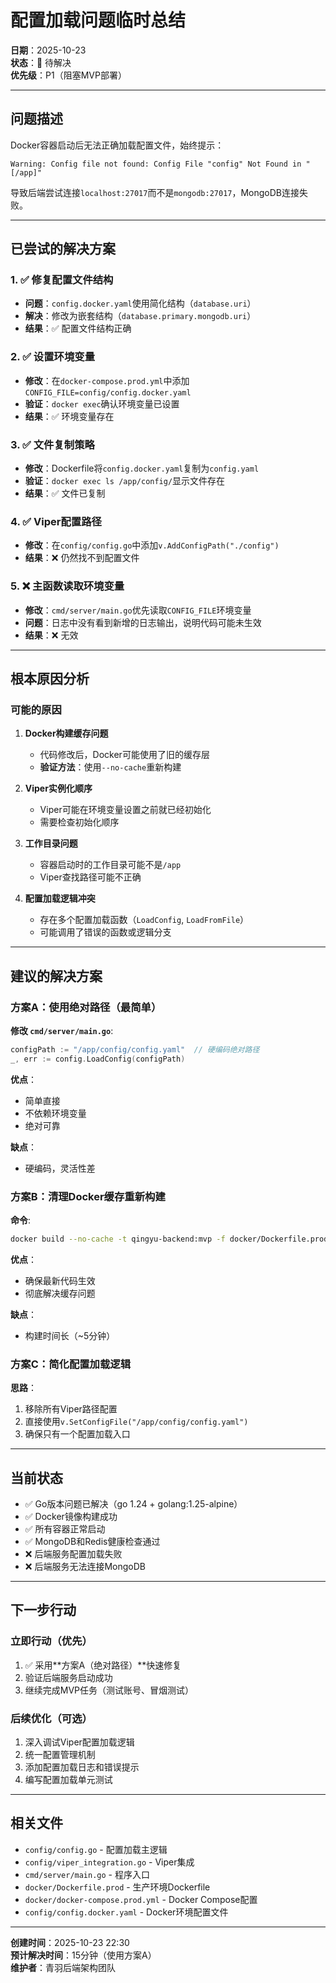 # 配置加载问题临时总结

**日期**：2025-10-23  
**状态**：🔴 待解决  
**优先级**：P1（阻塞MVP部署）

---

## 问题描述

Docker容器启动后无法正确加载配置文件，始终提示：
```
Warning: Config file not found: Config File "config" Not Found in "[/app]"
```

导致后端尝试连接`localhost:27017`而不是`mongodb:27017`，MongoDB连接失败。

---

## 已尝试的解决方案

### 1. ✅ 修复配置文件结构
- **问题**：`config.docker.yaml`使用简化结构（`database.uri`）
- **解决**：修改为嵌套结构（`database.primary.mongodb.uri`）
- **结果**：✅ 配置文件结构正确

### 2. ✅ 设置环境变量
- **修改**：在`docker-compose.prod.yml`中添加`CONFIG_FILE=config/config.docker.yaml`
- **验证**：`docker exec`确认环境变量已设置
- **结果**：✅ 环境变量存在

### 3. ✅ 文件复制策略
- **修改**：Dockerfile将`config.docker.yaml`复制为`config.yaml`
- **验证**：`docker exec ls /app/config/`显示文件存在
- **结果**：✅ 文件已复制

### 4. ✅ Viper配置路径
- **修改**：在`config/config.go`中添加`v.AddConfigPath("./config")`
- **结果**：❌ 仍然找不到配置文件

### 5. ❌ 主函数读取环境变量
- **修改**：`cmd/server/main.go`优先读取`CONFIG_FILE`环境变量
- **问题**：日志中没有看到新增的日志输出，说明代码可能未生效
- **结果**：❌ 无效

---

## 根本原因分析

### 可能的原因

1. **Docker构建缓存问题**
   - 代码修改后，Docker可能使用了旧的缓存层
   - **验证方法**：使用`--no-cache`重新构建

2. **Viper实例化顺序**
   - Viper可能在环境变量设置之前就已经初始化
   - 需要检查初始化顺序

3. **工作目录问题**
   - 容器启动时的工作目录可能不是`/app`
   - Viper查找路径可能不正确

4. **配置加载逻辑冲突**
   - 存在多个配置加载函数（`LoadConfig`, `LoadFromFile`）
   - 可能调用了错误的函数或逻辑分支

---

## 建议的解决方案

### 方案A：使用绝对路径（最简单）

**修改 `cmd/server/main.go`**:
```go
configPath := "/app/config/config.yaml"  // 硬编码绝对路径
_, err := config.LoadConfig(configPath)
```

**优点**：
- 简单直接
- 不依赖环境变量
- 绝对可靠

**缺点**：
- 硬编码，灵活性差

### 方案B：清理Docker缓存重新构建

**命令**:
```bash
docker build --no-cache -t qingyu-backend:mvp -f docker/Dockerfile.prod .
```

**优点**：
- 确保最新代码生效
- 彻底解决缓存问题

**缺点**：
- 构建时间长（~5分钟）

### 方案C：简化配置加载逻辑

**思路**：
1. 移除所有Viper路径配置
2. 直接使用`v.SetConfigFile("/app/config/config.yaml")`
3. 确保只有一个配置加载入口

---

## 当前状态

- ✅ Go版本问题已解决（go 1.24 + golang:1.25-alpine）
- ✅ Docker镜像构建成功
- ✅ 所有容器正常启动
- ✅ MongoDB和Redis健康检查通过
- ❌ 后端服务配置加载失败
- ❌ 后端服务无法连接MongoDB

---

## 下一步行动

### 立即行动（优先）
1. ✅ 采用**方案A（绝对路径）**快速修复
2. 验证后端服务启动成功
3. 继续完成MVP任务（测试账号、冒烟测试）

### 后续优化（可选）
1. 深入调试Viper配置加载逻辑
2. 统一配置管理机制
3. 添加配置加载日志和错误提示
4. 编写配置加载单元测试

---

## 相关文件

- `config/config.go` - 配置加载主逻辑
- `config/viper_integration.go` - Viper集成
- `cmd/server/main.go` - 程序入口
- `docker/Dockerfile.prod` - 生产环境Dockerfile
- `docker/docker-compose.prod.yml` - Docker Compose配置
- `config/config.docker.yaml` - Docker环境配置文件

---

**创建时间**：2025-10-23 22:30  
**预计解决时间**：15分钟（使用方案A）  
**维护者**：青羽后端架构团队


